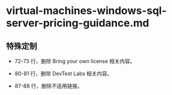 # virtual-machines-windows-sql-server-pricing-guidance.md

## 特殊定制

* 72-73 行，删除 Bring your own license 相关内容。

* 80-81 行，删除 DevTest Labs 相关内容。

* 87-88 行，删除不适用链接。